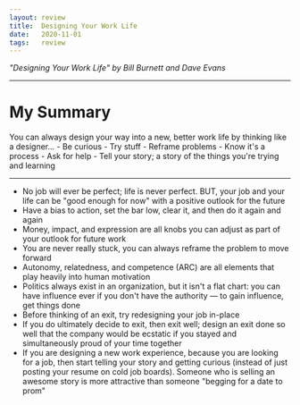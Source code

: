 ```yaml
---
layout: review
title:  Designing Your Work Life
date:   2020-11-01
tags:   review
---
```


_"Designing Your Work Life" by Bill Burnett and Dave Evans_

---

# My Summary

You can always design your way into a new, better work life by thinking like a designer...
    - Be curious
    - Try stuff
    - Reframe problems
    - Know it's a process
    - Ask for help
    - Tell your story; a story of the things you're trying and learning

---

- No job will ever be perfect; life is never perfect. BUT, your job and your life can be "good enough for now" with a positive outlook for the future
- Have a bias to action, set the bar low, clear it, and then do it again and again
- Money, impact, and expression are all knobs you can adjust as part of your outlook for future work
- You are never really stuck, you can always reframe the problem to move forward
- Autonomy, relatedness, and competence (ARC) are all elements that play heavily into human motivation
- Politics always exist in an organization, but it isn't a flat chart: you can have influence ever if you don't have the authority — to gain influence, get things done
- Before thinking of an exit, try redesigning your job in-place
- If you do ultimately decide to exit, then exit well; design an exit done so well that the company would be ecstatic if you stayed and simultaneously proud of your time together
- If you are designing a new work experience, because you are looking for a job, then start telling your story and getting curious (instead of just posting your resume on cold job boards). Someone who is selling an awesome story is more attractive than someone "begging for a date to prom"
